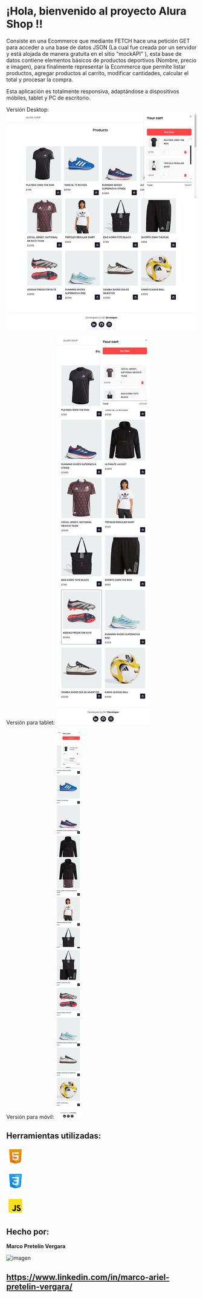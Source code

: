 # ¡Hola, bienvenido al proyecto Alura Shop !!



Consiste en una Ecommerce que mediante FETCH hace una petición GET para acceder a una base de datos JSON (La cual fue creada por un servidor y está alojada de manera gratuita en el sitio "mockAPI" ), esta base de datos contiene elementos básicos de productos deportivos (Nombre, precio e imagen), para finalmente representar la Ecommerce que permite listar productos, agregar productos al carrito, modificar cantidades, calcular el total y procesar la compra. 

Esta aplicación es totalmente responsiva, adaptándose a dispositivos móbiles, tablet y PC de escritorio.


Versión Desktop:
![imagen](assets/screenshots/desktop.png)


Versión para tablet:
![imagen](assets/screenshots/tablet.png)

Versión para móvil:
![imagen](assets/screenshots/mobile.png)


## Herramientas utilizadas:

 ![imagen](assets/img/html5_icon-2.png)

 ![imagen](assets/img/css3_icon.png)

 ![imagen](assets/img/js_icon-2.png)



## Hecho por:

**Marco Pretelín Vergara**

![imagen](assets/img/Logo%20MV%20Developer.svg)
 ## https://www.linkedin.com/in/marco-ariel-pretelin-vergara/